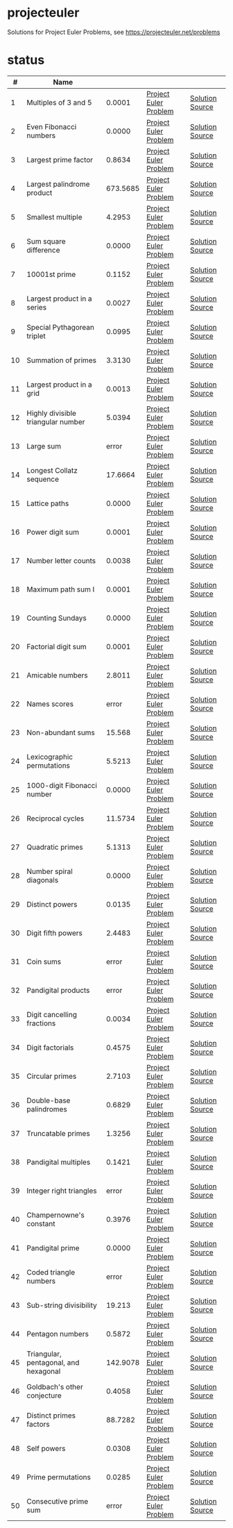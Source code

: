 # projecteuler
Solutions for Project Euler Problems, see https://projecteuler.net/problems

# status
|    # |                                     Name |            |                                                             |                                                                                                  |
| ---- | ---------------------------------------- | ---------- | ----------------------------------------------------------- | ------------------------------------------------------------------------------------------------ |
|    1 |                     Multiples of 3 and 5 |     0.0001 | [Project Euler Problem](https://projecteuler.net/problem=1) | [Solution Source](https://github.com/arturh85/projecteuler/blob/master/python/src/problem001.py) |
|    2 |                   Even Fibonacci numbers |     0.0000 | [Project Euler Problem](https://projecteuler.net/problem=2) | [Solution Source](https://github.com/arturh85/projecteuler/blob/master/python/src/problem002.py) |
|    3 |                     Largest prime factor |     0.8634 | [Project Euler Problem](https://projecteuler.net/problem=3) | [Solution Source](https://github.com/arturh85/projecteuler/blob/master/python/src/problem003.py) |
|    4 |               Largest palindrome product |   673.5685 | [Project Euler Problem](https://projecteuler.net/problem=4) | [Solution Source](https://github.com/arturh85/projecteuler/blob/master/python/src/problem004.py) |
|    5 |                        Smallest multiple |     4.2953 | [Project Euler Problem](https://projecteuler.net/problem=5) | [Solution Source](https://github.com/arturh85/projecteuler/blob/master/python/src/problem005.py) |
|    6 |                    Sum square difference |     0.0000 | [Project Euler Problem](https://projecteuler.net/problem=6) | [Solution Source](https://github.com/arturh85/projecteuler/blob/master/python/src/problem006.py) |
|    7 |                            10001st prime |     0.1152 | [Project Euler Problem](https://projecteuler.net/problem=7) | [Solution Source](https://github.com/arturh85/projecteuler/blob/master/python/src/problem007.py) |
|    8 |              Largest product in a series |     0.0027 | [Project Euler Problem](https://projecteuler.net/problem=8) | [Solution Source](https://github.com/arturh85/projecteuler/blob/master/python/src/problem008.py) |
|    9 |              Special Pythagorean triplet |     0.0995 | [Project Euler Problem](https://projecteuler.net/problem=9) | [Solution Source](https://github.com/arturh85/projecteuler/blob/master/python/src/problem009.py) |
|   10 |                      Summation of primes |     3.3130 | [Project Euler Problem](https://projecteuler.net/problem=10) | [Solution Source](https://github.com/arturh85/projecteuler/blob/master/python/src/problem010.py) |
|   11 |                Largest product in a grid |     0.0013 | [Project Euler Problem](https://projecteuler.net/problem=11) | [Solution Source](https://github.com/arturh85/projecteuler/blob/master/python/src/problem011.py) |
|   12 |       Highly divisible triangular number |     5.0394 | [Project Euler Problem](https://projecteuler.net/problem=12) | [Solution Source](https://github.com/arturh85/projecteuler/blob/master/python/src/problem012.py) |
|   13 |                                Large sum |      error | [Project Euler Problem](https://projecteuler.net/problem=13) | [Solution Source](https://github.com/arturh85/projecteuler/blob/master/python/src/problem013.py) |
|   14 |                 Longest Collatz sequence |    17.6664 | [Project Euler Problem](https://projecteuler.net/problem=14) | [Solution Source](https://github.com/arturh85/projecteuler/blob/master/python/src/problem014.py) |
|   15 |                            Lattice paths |     0.0000 | [Project Euler Problem](https://projecteuler.net/problem=15) | [Solution Source](https://github.com/arturh85/projecteuler/blob/master/python/src/problem015.py) |
|   16 |                          Power digit sum |     0.0001 | [Project Euler Problem](https://projecteuler.net/problem=16) | [Solution Source](https://github.com/arturh85/projecteuler/blob/master/python/src/problem016.py) |
|   17 |                     Number letter counts |     0.0038 | [Project Euler Problem](https://projecteuler.net/problem=17) | [Solution Source](https://github.com/arturh85/projecteuler/blob/master/python/src/problem017.py) |
|   18 |                       Maximum path sum I |     0.0001 | [Project Euler Problem](https://projecteuler.net/problem=18) | [Solution Source](https://github.com/arturh85/projecteuler/blob/master/python/src/problem018.py) |
|   19 |                         Counting Sundays |     0.0000 | [Project Euler Problem](https://projecteuler.net/problem=19) | [Solution Source](https://github.com/arturh85/projecteuler/blob/master/python/src/problem019.py) |
|   20 |                      Factorial digit sum |     0.0001 | [Project Euler Problem](https://projecteuler.net/problem=20) | [Solution Source](https://github.com/arturh85/projecteuler/blob/master/python/src/problem020.py) |
|   21 |                         Amicable numbers |     2.8011 | [Project Euler Problem](https://projecteuler.net/problem=21) | [Solution Source](https://github.com/arturh85/projecteuler/blob/master/python/src/problem021.py) |
|   22 |                             Names scores |      error | [Project Euler Problem](https://projecteuler.net/problem=22) | [Solution Source](https://github.com/arturh85/projecteuler/blob/master/python/src/problem022.py) |
|   23 |                        Non-abundant sums |     15.568 | [Project Euler Problem](https://projecteuler.net/problem=23) | [Solution Source](https://github.com/arturh85/projecteuler/blob/master/python/src/problem023.py) |
|   24 |               Lexicographic permutations |     5.5213 | [Project Euler Problem](https://projecteuler.net/problem=24) | [Solution Source](https://github.com/arturh85/projecteuler/blob/master/python/src/problem024.py) |
|   25 |              1000-digit Fibonacci number |     0.0000 | [Project Euler Problem](https://projecteuler.net/problem=25) | [Solution Source](https://github.com/arturh85/projecteuler/blob/master/python/src/problem025.py) |
|   26 |                        Reciprocal cycles |    11.5734 | [Project Euler Problem](https://projecteuler.net/problem=26) | [Solution Source](https://github.com/arturh85/projecteuler/blob/master/python/src/problem026.py) |
|   27 |                         Quadratic primes |     5.1313 | [Project Euler Problem](https://projecteuler.net/problem=27) | [Solution Source](https://github.com/arturh85/projecteuler/blob/master/python/src/problem027.py) |
|   28 |                  Number spiral diagonals |     0.0000 | [Project Euler Problem](https://projecteuler.net/problem=28) | [Solution Source](https://github.com/arturh85/projecteuler/blob/master/python/src/problem028.py) |
|   29 |                          Distinct powers |     0.0135 | [Project Euler Problem](https://projecteuler.net/problem=29) | [Solution Source](https://github.com/arturh85/projecteuler/blob/master/python/src/problem029.py) |
|   30 |                       Digit fifth powers |     2.4483 | [Project Euler Problem](https://projecteuler.net/problem=30) | [Solution Source](https://github.com/arturh85/projecteuler/blob/master/python/src/problem030.py) |
|   31 |                                Coin sums |      error | [Project Euler Problem](https://projecteuler.net/problem=31) | [Solution Source](https://github.com/arturh85/projecteuler/blob/master/python/src/problem031.py) |
|   32 |                      Pandigital products |      error | [Project Euler Problem](https://projecteuler.net/problem=32) | [Solution Source](https://github.com/arturh85/projecteuler/blob/master/python/src/problem032.py) |
|   33 |               Digit cancelling fractions |     0.0034 | [Project Euler Problem](https://projecteuler.net/problem=33) | [Solution Source](https://github.com/arturh85/projecteuler/blob/master/python/src/problem033.py) |
|   34 |                         Digit factorials |     0.4575 | [Project Euler Problem](https://projecteuler.net/problem=34) | [Solution Source](https://github.com/arturh85/projecteuler/blob/master/python/src/problem034.py) |
|   35 |                          Circular primes |     2.7103 | [Project Euler Problem](https://projecteuler.net/problem=35) | [Solution Source](https://github.com/arturh85/projecteuler/blob/master/python/src/problem035.py) |
|   36 |                  Double-base palindromes |     0.6829 | [Project Euler Problem](https://projecteuler.net/problem=36) | [Solution Source](https://github.com/arturh85/projecteuler/blob/master/python/src/problem036.py) |
|   37 |                       Truncatable primes |     1.3256 | [Project Euler Problem](https://projecteuler.net/problem=37) | [Solution Source](https://github.com/arturh85/projecteuler/blob/master/python/src/problem037.py) |
|   38 |                     Pandigital multiples |     0.1421 | [Project Euler Problem](https://projecteuler.net/problem=38) | [Solution Source](https://github.com/arturh85/projecteuler/blob/master/python/src/problem038.py) |
|   39 |                  Integer right triangles |      error | [Project Euler Problem](https://projecteuler.net/problem=39) | [Solution Source](https://github.com/arturh85/projecteuler/blob/master/python/src/problem039.py) |
|   40 |                  Champernowne's constant |     0.3976 | [Project Euler Problem](https://projecteuler.net/problem=40) | [Solution Source](https://github.com/arturh85/projecteuler/blob/master/python/src/problem040.py) |
|   41 |                         Pandigital prime |     0.0000 | [Project Euler Problem](https://projecteuler.net/problem=41) | [Solution Source](https://github.com/arturh85/projecteuler/blob/master/python/src/problem041.py) |
|   42 |                   Coded triangle numbers |      error | [Project Euler Problem](https://projecteuler.net/problem=42) | [Solution Source](https://github.com/arturh85/projecteuler/blob/master/python/src/problem042.py) |
|   43 |                  Sub-string divisibility |     19.213 | [Project Euler Problem](https://projecteuler.net/problem=43) | [Solution Source](https://github.com/arturh85/projecteuler/blob/master/python/src/problem043.py) |
|   44 |                         Pentagon numbers |     0.5872 | [Project Euler Problem](https://projecteuler.net/problem=44) | [Solution Source](https://github.com/arturh85/projecteuler/blob/master/python/src/problem044.py) |
|   45 |    Triangular, pentagonal, and hexagonal |   142.9078 | [Project Euler Problem](https://projecteuler.net/problem=45) | [Solution Source](https://github.com/arturh85/projecteuler/blob/master/python/src/problem045.py) |
|   46 |              Goldbach's other conjecture |     0.4058 | [Project Euler Problem](https://projecteuler.net/problem=46) | [Solution Source](https://github.com/arturh85/projecteuler/blob/master/python/src/problem046.py) |
|   47 |                  Distinct primes factors |    88.7282 | [Project Euler Problem](https://projecteuler.net/problem=47) | [Solution Source](https://github.com/arturh85/projecteuler/blob/master/python/src/problem047.py) |
|   48 |                              Self powers |     0.0308 | [Project Euler Problem](https://projecteuler.net/problem=48) | [Solution Source](https://github.com/arturh85/projecteuler/blob/master/python/src/problem048.py) |
|   49 |                       Prime permutations |     0.0285 | [Project Euler Problem](https://projecteuler.net/problem=49) | [Solution Source](https://github.com/arturh85/projecteuler/blob/master/python/src/problem049.py) |
|   50 |                    Consecutive prime sum |      error | [Project Euler Problem](https://projecteuler.net/problem=50) | [Solution Source](https://github.com/arturh85/projecteuler/blob/master/python/src/problem050.py) |
